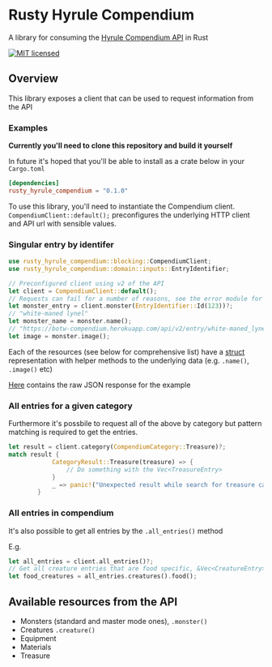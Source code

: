 # Rusty Hyrule Compendium

A library for consuming the [Hyrule Compendium API](https://gadhagod.github.io/Hyrule-Compendium-API/#/) in Rust

[![MIT licensed][mit-badge]][mit-url]

[mit-badge]: https://img.shields.io/badge/license-MIT-blue.svg
[mit-url]: https://github.com/Alastair-smith2/rusty_hyrule_compendium/blob/main/LICENSE

## Overview

This library exposes a client that can be used to request information from the API

### Examples

**Currently you'll need to clone this repository and build it yourself**

In future it's hoped that you'll be able to install as a crate below in your `Cargo.toml`

```toml
[dependencies]
rusty_hyrule_compendium = "0.1.0"
```

To use this library, you'll need to instantiate the Compendium client. `CompendiumClient::default();` preconfigures the underlying HTTP client and API url with sensible values.

### Singular entry by identifer

```rust
use rusty_hyrule_compendium::blocking::CompendiumClient;
use rusty_hyrule_compendium::domain::inputs::EntryIdentifier;

// Preconfigured client using v2 of the API
let client = CompendiumClient::default();
// Requests can fail for a number of reasons, see the error module for available errors
let monster_entry = client.monster(EntryIdentifier::Id(123))?;
// "white-maned lynel"
let monster_name = monster.name();
// "https://botw-compendium.herokuapp.com/api/v2/entry/white-maned_lynel/image"
let image = monster.image();
```

Each of the resources (see below for comprehensive list) have a [struct](https://doc.rust-lang.org/book/ch05-01-defining-structs.html) representation with helper methods to the underlying data (e.g. `.name()`, `.image()` etc)

[Here](https://gadhagod.github.io/Hyrule-Compendium-API/#/?id=concept) contains the raw JSON response for the example

### All entries for a given category

Furthermore it's possbile to request all of the above by category but pattern matching is required to get the entries.

```rust
let result = client.category(CompendiumCategory::Treasure)?;
match result {
            CategoryResult::Treasure(treasure) => {
                // Do something with the Vec<TreasureEntry>
            }
            _ => panic!("Unexpected result while search for treasure category"),
        }
```

### All entries in compendium

It's also possible to get all entries by the `.all_entries()` method

E.g.

```rust
let all_entries = client.all_entries()?;
// Get all creature entries that are food specific, &Vec<CreatureEntry> type
let food_creatures = all_entries.creatures().food();
```

## Available resources from the API

- Monsters (standard and master mode ones), `.monster()`
- Creatures `.creature()`
- Equipment
- Materials
- Treasure

